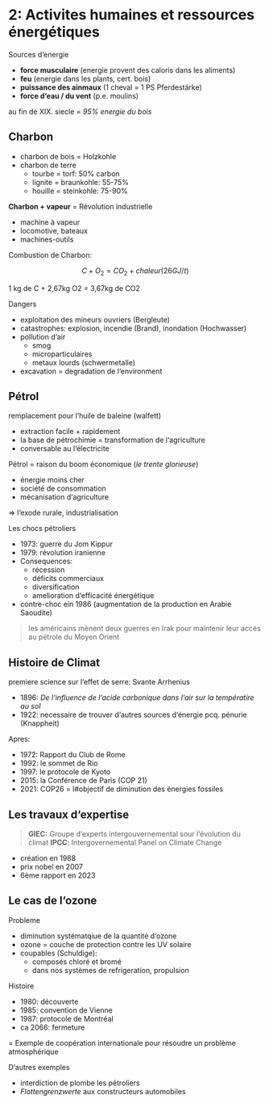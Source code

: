 # 2: Activites humaines et ressources énergétiques

Sources d‘energie

- **force musculaire** (energie provent des caloris dans les aliments)
- **feu** (energie dans les plants, cert. bois)
- **puissance des ainmaux** (1 cheval = 1 PS Pferdestärke)
- **force d‘eau / du vent** (p.e. moulins)

au fin de XIX. siecle = *95% energie du bois* 

## Charbon

- charbon de bois = Holzkohle
- charbon de terre 
	- tourbe = torf: 50% carbon
	- lignite = braunkohle: 55-75%
	- houille = steinkohle: 75-90%


**Charbon + vapeur** = Révolution industrielle 

- machine à vapeur
- locomotive, bateaux
- machines-outils 

Combustion de Charbon: 

$$
C + O_2 = CO_2 + chaleur (26GJ/t)
$$

1 kg de C + 2,67kg O2 = 3,67kg de CO2

Dangers
- exploitation des mineurs ouvriers (Bergleute)
- catastrophes: explosion, incendie (Brand), inondation (Hochwasser)
- pollution d‘air
	- smog
	- microparticulaires
	- metaux lourds (schwermetalle)
- excavation = degradation de l‘environment

## Pétrol

remplacement pour l‘huile de baleine (walfett)

- extraction facile + rapidement
- la base de pétrochimie = transformation de l‘agriculture
- conversable au l‘électricite

Pétrol = raison du boom économique (*le trente glorieuse*)
- énergie moins cher
- société de consommation
- mécanisation d‘agriculture

=> l‘exode rurale, industrialisation 

Les chocs pétroliers

- 1973: guerre du Jom Kippur
- 1979: révolution iranienne
- Consequences: 
	- récession
	- déficits commerciaux
	- diversification
	- amelioration d‘efficacité énergétique
- contre-choc ein 1986 (augmentation de la production en Arabie Saoudite)

> les américains mènent deux guerres en Irak pour maintenir leur accès au pétrole du Moyen Orient 

## Histoire de Climat 

premiere science sur l‘effet de serre: Svante Arrhenius
- 1896: *De l‘influence de l‘acide carbonique dans l‘air sur la températire au sol* 
- 1922: necessaire de trouver d‘autres sources d‘énergie pcq. pénurie (Knappheit)

Apres:
- 1972: Rapport du Club de Rome
- 1992: le sommet de Rio
- 1997: le protocole de Kyoto
- 2015: la Conférence de Paris (COP 21)
- 2021: COP26 = l#objectif de diminution des énergies fossiles

## Les travaux d‘expertise

> **GIEC:** Groupe d‘experts intergouvernemental sour l‘évolution du climat
> **IPCC**: Intergovernemental Panel on Climate Change

- création en 1988
- prix nobel en 2007
- 6ème rapport en 2023

## Le cas de l‘ozone

Probleme
- diminution systématqiue de la quantité d‘ozone 
- ozone = couche de protection contre les UV solaire
- coupables (Schuldige): 
	- composés chloré et bromé 
	- dans nos systèmes de refrigeration, propulsion

Histoire
- 1980: découverte
- 1985: convention de Vienne
- 1987: protocole de Montréal
- ca 2066: fermeture 

= Exemple de coopération internationale pour résoudre un problème atmosphérique

D‘autres exemples
- interdiction de plombe les pétroliers
- *Flottengrenzwerte* aux constructeurs automobiles

